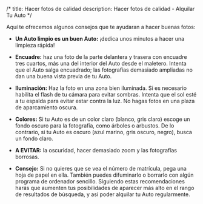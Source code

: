 /*
title: Hacer fotos de calidad
description: Hacer fotos de calidad - Alquilar Tu Auto
*/

Aquí te ofrecemos algunos consejos que te ayudaran a hacer buenas fotos:

* **Un Auto limpio es un buen Auto:** ¡dedica unos minutos a hacer una limpieza rápida!

*  **Encuadre:** haz una foto de la parte delantera y trasera con encuadre tres cuartos, más una del interior del Auto desde el maletero. Intenta que el Auto salga encuadrado; las fotografías demasiado ampliadas no dan una buena vista previa de tu Auto.

*  **Iluminación:** Haz la foto en una zona bien iluminada. Si es necesario habilita el flash de tu cámara para evitar sombras. Intenta que el sol esté a tu espalda para evitar estar contra la luz. No hagas fotos en una plaza de aparcamiento oscura.

*  **Colores:** Si tu Auto es de un color claro (blanco, gris claro) escoge un fondo oscuro para la fotografía, como árboles o arbustos. De lo contrario, si tu Auto es oscuro (azul marino, gris oscuro, negro), busca un fondo claro.

*  **A EVITAR:** la oscuridad, hacer demasiado zoom y las fotografías borrosas.

*  **Consejo:** Si no quieres que se vea el número de matrícula, pega una hoja de papel en ella. También puedes difuminarlo o borrarlo con algún programa de ordenador sencillo.
Siguiendo estas recomendaciones harás que aumenten tus posibilidades de aparecer más alto en el rango de resultados de búsqueda, y así poder alquilar tu Auto regularmente.

